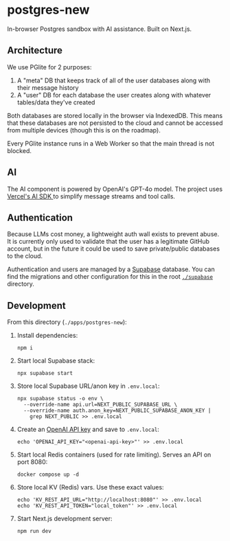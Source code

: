 # postgres-new

In-browser Postgres sandbox with AI assistance. Built on Next.js.

## Architecture

We use PGlite for 2 purposes:

1. A "meta" DB that keeps track of all of the user databases along with their message history
2. A "user" DB for each database the user creates along with whatever tables/data they've created

Both databases are stored locally in the browser via IndexedDB. This means that these databases are not persisted to the cloud and cannot be accessed from multiple devices (though this is on the roadmap).

Every PGlite instance runs in a Web Worker so that the main thread is not blocked.

## AI

The AI component is powered by OpenAI's GPT-4o model. The project uses [Vercel's AI SDK ](https://sdk.vercel.ai/docs/introduction) to simplify message streams and tool calls.

## Authentication

Because LLMs cost money, a lightweight auth wall exists to prevent abuse. It is currently only used to validate that the user has a legitimate GitHub account, but in the future it could be used to save private/public databases to the cloud.

Authentication and users are managed by a [Supabase](https://supabase.com/) database. You can find the migrations and other configuration for this in the root [`./supabase`](../../supabase/) directory.

## Development

From this directory (`./apps/postgres-new`):

1. Install dependencies:
   ```shell
   npm i
   ```
2. Start local Supabase stack:
   ```shell
   npx supabase start
   ```
3. Store local Supabase URL/anon key in `.env.local`:
   ```shell
   npx supabase status -o env \
     --override-name api.url=NEXT_PUBLIC_SUPABASE_URL \
     --override-name auth.anon_key=NEXT_PUBLIC_SUPABASE_ANON_KEY |
       grep NEXT_PUBLIC >> .env.local
   ```
4. Create an [OpenAI API key](https://platform.openai.com/api-keys) and save to `.env.local`:
   ```shell
   echo 'OPENAI_API_KEY="<openai-api-key>"' >> .env.local
   ```
5. Start local Redis containers (used for rate limiting). Serves an API on port 8080:
   ```shell
   docker compose up -d
   ```
6. Store local KV (Redis) vars. Use these exact values:
   ```shell
   echo 'KV_REST_API_URL="http://localhost:8080"' >> .env.local
   echo 'KV_REST_API_TOKEN="local_token"' >> .env.local
   ```
7. Start Next.js development server:
   ```shell
   npm run dev
   ```

